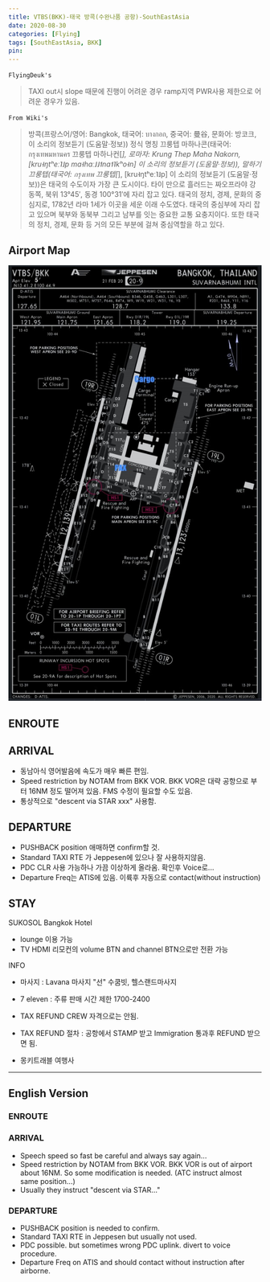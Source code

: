 ```yaml
---
title: VTBS(BKK)-태국 방콕(수완나품 공항)-SouthEastAsia
date: 2020-08-30
categories: [Flying]
tags: [SouthEastAsia, BKK]
pin:
---
```

`FlyingDeuk's`
>TAXI out시 slope 때문에 진행이 어려운 경우 ramp지역 PWR사용 제한으로 어려운 경우가 있음.

`From Wiki's`
>방콕(프랑스어/영어: Bangkok, 태국어: บางกอก, 중국어: 曼谷, 문화어: 방코크, 이 소리의 정보듣기 (도움말·정보)) 정식 명칭 끄룽텝 마하나콘(태국어: กรุงเทพมหานคร 끄룽텝 마하나컨[*], 로마자: Krung Thep Maha Nakorn, [kru˧ŋtʰeː˥˩p ma˧haː˩˩˦na˦˥kʰo˧n] 이 소리의 정보듣기 (도움말·정보)), 말하기 끄룽텝(태국어: กรุงเทพ 끄룽텝[*], [kru˧ŋtʰeː˥˩p] 이 소리의 정보듣기 (도움말·정보))은 태국의 수도이자 가장 큰 도시이다. 타이 만으로 흘러드는 짜오프라야 강 동쪽, 북위 13°45′, 동경 100°31′에 자리 잡고 있다. 태국의 정치, 경제, 문화의 중심지로, 1782년 라마 1세가 이곳을 세운 이래 수도였다. 태국의 중심부에 자리 잡고 있으며 북부와 동북부 그리고 남부를 잇는 중요한 교통 요충지이다. 또한 태국의 정치, 경제, 문화 등 거의 모든 부분에 걸쳐 중심역할을 하고 있다.

## Airport Map
![bkk](/img/flying/airport/bkk_ap.jpg)

## ENROUTE

## ARRIVAL
- 동남아식 영어발음에 속도가 매우 빠른 편임.
- Speed restriction by NOTAM from BKK VOR. BKK VOR은 대략 공항으로 부터 16NM 정도 떨어져 있음. FMS 수정이 필요할 수도 있음.
- 통상적으로 "descent via STAR xxx" 사용함.

## DEPARTURE
- PUSHBACK position 애매하면 confirm할 것.
- Standard TAXI RTE 가 Jeppesen에 있으나 잘 사용하지않음.
- PDC CLR 사용 가능하나 가끔 이상하게 올라옴. 확인후 Voice로...
- Departure Freq는 ATIS에 있음. 이륙후 자동으로 contact(without instruction)

## STAY
SUKOSOL Bangkok Hotel
- lounge 이용 가능
- TV HDMI 리모컨의 volume BTN and channel BTN으로만 전환 가능

INFO
- 마사지 : Lavana 마사지 "선" 수쿰빗, 헬스랜드마사지
- 7 eleven : 주류 판매 시간 제한 1700-2400

- TAX REFUND CREW 자격으로는 안됨.
- TAX REFUND 절차 : 공항에서 STAMP 받고 Immigration 통과후 REFUND 받으면 됨.

- 몽키트래블 여행사


--------
## English Version

### ENROUTE

### ARRIVAL
- Speech speed so fast be careful and always say again...
- Speed restriction by NOTAM from BKK VOR. BKK VOR is out of airport about 16NM. So some modification is needed. (ATC instruct almost same position…)
- Usually they instruct "descent via STAR…"

### DEPARTURE
- PUSHBACK position is needed to confirm.
- Standard TAXI RTE in Jeppesen but usually not used.
- PDC possible. but sometimes wrong PDC uplink. divert to  voice procedure.
- Departure Freq on ATIS and should contact without instruction after airborne.
